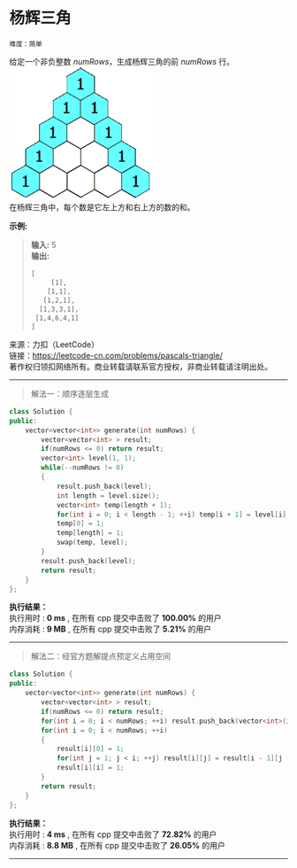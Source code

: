 # 杨辉三角 #  
`难度：简单` 

给定一个非负整数 *numRows*，生成杨辉三角的前 *numRows* 行。  
![杨辉三角](../pic/PascalTriangleAnimated2.gif)  
在杨辉三角中，每个数是它左上方和右上方的数的和。

**示例:**  
>**输入:** 5  
>**输出:**   
>```  
>[
>      [1],
>     [1,1],
>    [1,2,1],
>   [1,3,3,1],
>  [1,4,6,4,1]
>]
>```  

来源：力扣（LeetCode）  
链接：https://leetcode-cn.com/problems/pascals-triangle/  
著作权归领扣网络所有。商业转载请联系官方授权，非商业转载请注明出处。  

---  
>解法一：顺序逐层生成  

```C++  
class Solution {
public:
    vector<vector<int>> generate(int numRows) {
        vector<vector<int> > result;
        if(numRows <= 0) return result;
        vector<int> level(1, 1);
        while(--numRows != 0)
        {
            result.push_back(level);
            int length = level.size();
            vector<int> temp(length + 1);
            for(int i = 0; i < length - 1; ++i) temp[i + 1] = level[i] + level[i + 1];
            temp[0] = 1;
            temp[length] = 1;
            swap(temp, level);
        }
        result.push_back(level);
        return result;
    }
};
```  

**执行结果：**  
执行用时 : **0 ms** , 在所有 cpp 提交中击败了 **100.00%** 的用户  
内存消耗 : **9 MB** , 在所有 cpp 提交中击败了 **5.21%** 的用户  

---  
>解法二：经官方题解提点预定义占用空间  

```C++  
class Solution {
public:
    vector<vector<int>> generate(int numRows) {
        vector<vector<int> > result;
        if(numRows <= 0) return result;
        for(int i = 0; i < numRows; ++i) result.push_back(vector<int>(i + 1));
        for(int i = 0; i < numRows; ++i)
        {
            result[i][0] = 1;
            for(int j = 1; j < i; ++j) result[i][j] = result[i - 1][j - 1] + result[i - 1][j];
            result[i][i] = 1;
        }
        return result;
    }
};
```  

**执行结果：**  
执行用时 : **4 ms** , 在所有 cpp 提交中击败了 **72.82%** 的用户  
内存消耗 : **8.8 MB** , 在所有 cpp 提交中击败了 **26.05%** 的用户  

---  